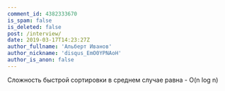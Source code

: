 ```yaml
---
comment_id: 4382333670
is_spam: false
is_deleted: false
post: /interview/
date: 2019-03-17T14:23:27Z
author_fullname: 'Альберт Иванов'
author_nickname: 'disqus_EmO0YPNAoH'
author_is_anon: false
---
```


<p>Сложность быстрой сортировки в среднем случае равна - O(n log n)</p>

